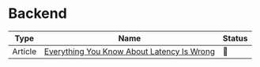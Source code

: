 # Backend

| Type    | Name                                                                                                              | Status          |
| ------- | ----------------------------------------------------------------------------------------------------------------- | --------------- |
| Article | [Everything You Know About Latency Is Wrong](https://bravenewgeek.com/everything-you-know-about-latency-is-wrong) | :bookmark_tabs: |
